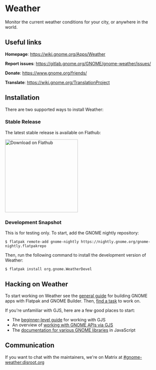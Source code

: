 # Weather

Monitor the current weather conditions for your city, or anywhere in the world.

## Useful links

**Homepage**: https://wiki.gnome.org/Apps/Weather

**Report issues**: https://gitlab.gnome.org/GNOME/gnome-weather/issues/

**Donate**: https://www.gnome.org/friends/

**Translate**: https://wiki.gnome.org/TranslationProject

## Installation

There are two supported ways to install Weather:

### Stable Release

The latest stable release is available on Flathub:

<a href='https://flathub.org/apps/details/org.gnome.Weather'><img width='240' alt='Download on Flathub' src='https://flathub.org/assets/badges/flathub-badge-i-en.png'/></a>

### Development Snapshot

This is for testing only. To start, add the GNOME nightly repository:

```
$ flatpak remote-add gnome-nightly https://nightly.gnome.org/gnome-nightly.flatpakrepo
```

Then, run the following command to install the development version of Weather:

```
$ flatpak install org.gnome.WeatherDevel
```

## Hacking on Weather

To start working on Weather see the [general guide](https://wiki.gnome.org/Newcomers/BuildProject) for building GNOME apps
with Flatpak and GNOME Builder. Then, [find a task](https://gitlab.gnome.org/GNOME/gnome-weather/issues?label_name%5B%5D=4.+Newcomers) to work on.

If you're unfamiliar with GJS, here are a few good places to start:

* The [beginner-level guide](https://gjs-guide.gitlab.io/) for working with GJS
* An overview of [working with GNOME APIs via GJS](https://gitlab.gnome.org/GNOME/gjs/wikis/Mapping)
* The [documentation for various GNOME libraries](https://devdocs.baznga.org/) in JavaScript

## Communication

If you want to chat with the maintainers, we're on Matrix at [#gnome-weather:disroot.org](https://matrix.to/#/#gnome-weather:disroot.org)

